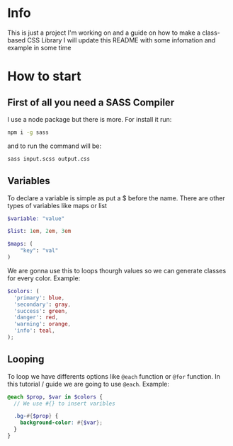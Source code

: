 # Info

This is just a project I'm working on and a guide on how to make a class-based CSS Library I will update this README with some infomation and example in some time

# How to start

## First of all you need a SASS Compiler

I use a node package but there is more. For install it run:

```sh
npm i -g sass
```

and to run the command will be:

```sh
sass input.scss output.css
```

## Variables

To declare a variable is simple as put a $ before the name. There are other types of variables like maps or list

```scss
$variable: "value"

$list: 1em, 2em, 3em

$maps: (
    "key": "val"
)
```

We are gonna use this to loops thourgh values so we can generate classes for every color. Example:

```scss
$colors: (
  'primary': blue,
  'secondary': gray,
  'success': green,
  'danger': red,
  'warning': orange,
  'info': teal,
);
```

## Looping

To loop we have differents options like `@each` function or `@for` function.
In this tutorial / guide we are going to use `@each`. Example:

```scss
@each $prop, $var in $colors {
  // We use #{} to insert varibles

  .bg-#{$prop} {
    background-color: #{$var};
  }
}
```
